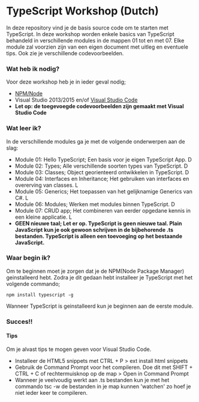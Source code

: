 # TypeScript Workshop (Dutch)

In deze repository vind je de basis source code om te starten met TypeScript. In deze workshop worden enkele basics van TypeScript behandeld in verschillende modules in de mappen 01 tot en met 07. Elke module zal voorzien zijn van een eigen document met uitleg en eventuele tips. Ook zie je verschillende codevoorbeelden.

### Wat heb ik nodig?
Voor deze workshop heb je in ieder geval nodig;
- [NPM/Node](https://nodejs.org/en/)
- Visual Studio 2013/2015 en/of [Visual Studio Code](https://code.visualstudio.com/)
- **Let op: de toegevoegde codevoorbeelden zijn gemaakt met Visual Studio Code**


### Wat leer ik?
In de verschillende modules ga je met de volgende onderwerpen aan de slag:
- Module 01: Hello TypeScript; Een basis voor je eigen TypeScript App. D
- Module 02: Types; Alle verschillende soorten types van TypeScript. D
- Module 03: Classes; Object georienteerd ontwikkelen in TypeScript. D
- Module 04: Interfaces en Inheritance; Het gebruiken van interfaces en overerving van classes. L
- Module 05: Generics; Het toepassen van het gelijknamige Generics van C#. L
- Module 06: Modules; Werken met modules binnen TypeScript. D
- Module 07: CRUD app; Het combineren van eerder opgedane kennis in een kleine applicatie. L
- **GEEN nieuwe taal; Let er op. TypeScript is geen nieuwe taal. Plain JavaScript kun je ook gewoon schrijven in de bijbehorende .ts bestanden. TypeScript is alleen een toevoeging op het bestaande JavaScript.**


### Waar begin ik?
Om te beginnen moet je zorgen dat je de NPM(Node Package Manager) geinstalleerd hebt. Zodra je dit gedaan hebt installeer je TypeScript met het volgende commando;
```
npm install typescript -g
```
Wanneer TypeScript is geinstalleerd kun je beginnen aan de eerste module. 

### Succes!!

#### Tips
Om je alvast  tips te mogen geven voor Visual Studio Code.
- Installeer de HTML5 snippets met CTRL + P > ext install html snippets
- Gebruik de Command Prompt voor het compileren. Doe dit met SHIFT + CTRL + C of rechtermuisknop op de map > Open in Command Prompt 
- Wanneer je veelvoudig werkt aan .ts bestanden kun je met het commando tsc -w de bestanden in je map kunnen 'watchen' zo hoef je niet ieder keer te compileren.
